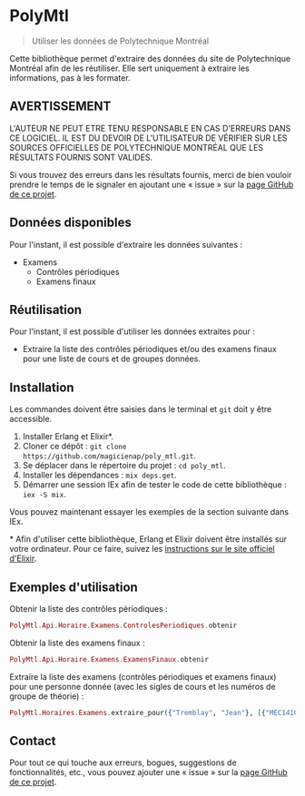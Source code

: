 # PolyMtl
> Utiliser les données de Polytechnique Montréal

Cette bibliothèque permet d'extraire des données du site de Polytechnique Montréal afin de les réutiliser. Elle sert uniquement à extraire les informations, pas à les formater.

## AVERTISSEMENT

L'AUTEUR NE PEUT ETRE TENU RESPONSABLE EN CAS D'ERREURS DANS CE LOGICIEL. IL EST DU DEVOIR DE L'UTILISATEUR DE VÉRIFIER SUR LES SOURCES OFFICIELLES DE POLYTECHNIQUE MONTRÉAL QUE LES RÉSULTATS FOURNIS SONT VALIDES.

Si vous trouvez des erreurs dans les résultats fournis, merci de bien vouloir prendre le temps de le signaler en ajoutant une « issue » sur la [page GitHub de ce projet](https://github.com/magicienap/poly_mtl/issues).

## Données disponibles

Pour l'instant, il est possible d'extraire les données suivantes :

- Examens
  - Contrôles périodiques
  - Examens finaux

## Réutilisation

Pour l'instant, il est possible d'utiliser les données extraites pour :

- Extraire la liste des contrôles périodiques et/ou des examens finaux pour une liste de cours et de groupes données.

## Installation

Les commandes doivent être saisies dans le terminal et `git` doit y être accessible.

1. Installer Erlang et Elixir*.
2. Cloner ce dépôt : `git clone https://github.com/magicienap/poly_mtl.git`.
3. Se déplacer dans le répertoire du projet : `cd poly_mtl`.
4. Installer les dépendances : `mix deps.get`.
5. Démarrer une session IEx afin de tester le code de cette bibliothèque : `iex -S mix`.

Vous pouvez maintenant essayer les exemples de la section suivante dans IEx.

\* Afin d'utiliser cette bibliothèque, Erlang et Elixir doivent être installés sur votre ordinateur. Pour ce faire, suivez les [instructions sur le site officiel d'Elixir](http://elixir-lang.org/install.html).

## Exemples d'utilisation

Obtenir la liste des contrôles périodiques :
```elixir
PolyMtl.Api.Horaire.Examens.ControlesPeriodiques.obtenir
```

Obtenir la liste des examens finaux :
```elixir
PolyMtl.Api.Horaire.Examens.ExamensFinaux.obtenir
```

Extraire la liste des examens (contrôles périodiques et examens finaux) pour une personne donnée (avec les sigles de cours et les numéros de groupe de théorie) :
```elixir
PolyMtl.Horaires.Examens.extraire_pour({"Tremblay", "Jean"}, [{"MEC1410", 2}, {"MTH1006", 4}, {"MTH1101", 6}])
```

## Contact

Pour tout ce qui touche aux erreurs, bogues, suggestions de fonctionnalités, etc., vous pouvez ajouter une « issue » sur la [page GitHub de ce projet](https://github.com/magicienap/poly_mtl/issues).
